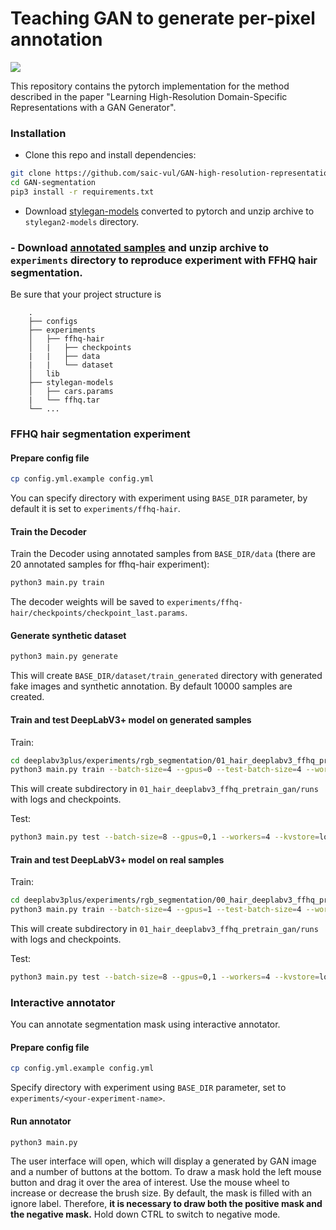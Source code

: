 # Teaching GAN to generate per-pixel annotation

![](readme-images/GAN-vis.gif)

This repository contains the pytorch implementation for the method described in the paper "Learning High-Resolution Domain-Specific
Representations with a GAN Generator".

### Installation

- Clone this repo and install dependencies:
```bash
git clone https://github.com/saic-vul/GAN-high-resolution-representation.git
cd GAN-segmentation
pip3 install -r requirements.txt
```

- Download [stylegan-models](https://drive.google.com/open?id=1vP2zUZ9NSJDFy2cc8b2mGp7MINyPW46X) converted to pytorch and unzip archive to `stylegan2-models` directory.

### - Download [annotated samples](https://drive.google.com/open?id=143dRAyJcRDqygepSz8lIr8ElAnwF3xp_) and unzip archive to `experiments` directory to reproduce experiment with FFHQ hair segmentation.

Be sure that your project structure is 
```
    .
    ├── configs
    ├── experiments
    │   ├── ffhq-hair
    │   |   ├── checkpoints
    |   |   ├── data
    |   |   └── dataset
    │   lib
    ├── stylegan-models
    │   ├── cars.params
    |   └── ffhq.tar
    └── ...
```

### FFHQ hair segmentation experiment 

#### Prepare config file
```bash
cp config.yml.example config.yml
```
You can specify directory with experiment using `BASE_DIR` parameter, by default it is set to `experiments/ffhq-hair`.

#### Train the Decoder
Train the Decoder using annotated samples from `BASE_DIR/data` (there are 20 annotated samples for ffhq-hair experiment):
```bash
python3 main.py train
```
The decoder weights will be saved to `experiments/ffhq-hair/checkpoints/checkpoint_last.params`.

#### Generate synthetic dataset
```bash
python3 main.py generate
```
This will create `BASE_DIR/dataset/train_generated` directory with generated fake images and synthetic annotation. By default 10000 samples are created.

#### Train and test DeepLabV3+ model on generated samples
Train:
```bash
cd deeplabv3plus/experiments/rgb_segmentation/01_hair_deeplabv3_ffhq_pretrain_gan
python3 main.py train --batch-size=4 --gpus=0 --test-batch-size=4 --workers=4 --kvstore=nccl --input-path "../../../../experiments/ffhq-hair/dataset"
```
This will create subdirectory in `01_hair_deeplabv3_ffhq_pretrain_gan/runs` with logs and checkpoints.

Test:
```bash
python3 main.py test --batch-size=8 --gpus=0,1 --workers=4 --kvstore=local --input-path "../../../../experiments/ffhq-hair/dataset" runs/<run_subdirectory>
```

#### Train and test DeepLabV3+ model on real samples
Train:
```bash
cd deeplabv3plus/experiments/rgb_segmentation/00_hair_deeplabv3_ffhq_pretrain_no_gan
python3 main.py train --batch-size=4 --gpus=1 --test-batch-size=4 --workers=4 --kvstore=nccl --input-path "../../../../experiments/ffhq-hair/dataset"
```
This will create subdirectory in `01_hair_deeplabv3_ffhq_pretrain_gan/runs` with logs and checkpoints.

Test:
```bash
python3 main.py test --batch-size=8 --gpus=0,1 --workers=4 --kvstore=local --input-path "../../../../experiments/ffhq-hair/dataset" runs/<run_subdirectory> 
```

### Interactive annotator

You can annotate segmentation mask using interactive annotator.

#### Prepare config file
```bash
cp config.yml.example config.yml
```
Specify directory with experiment using `BASE_DIR` parameter, set to `experiments/<your-experiment-name>`.

#### Run annotator
```bash
python3 main.py
```

The user interface will open, which will display a generated by GAN image and a number of buttons at the bottom.
To draw a mask hold the left mouse button and drag it over the area of interest.
Use the mouse wheel to increase or decrease the brush size.
By default, the mask is filled with an ignore label. Therefore, **it is necessary to draw both the positive mask and the negative mask.**  Hold down CTRL to switch to negative mode.
